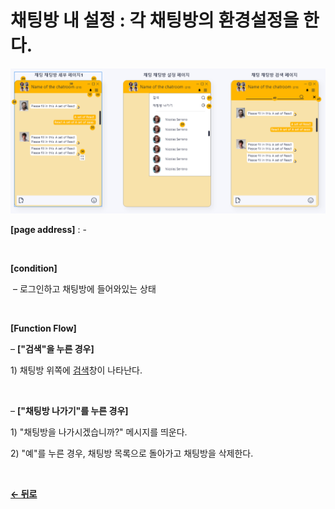 # 채팅방 내 설정 : 각 채팅방의 환경설정을 한다.

![tempImage](/docs/image/Chat_detail.png)

**[page address]** : -

<br/>

**[condition]**

&nbsp;&ndash; 로그인하고 채팅방에 들어와있는 상태

<br/>

**[Function Flow]**

&ndash; **["검색"을 누른 경우]**

1\) 채팅방 위쪽에 [검색](/docs/GNB/Chat/InnerSearch.md)창이 나타난다.

<br/>

&ndash; **["채팅방 나가기"를 누른 경우]**

1\) "채팅방을 나가시겠습니까?" 메시지를 띄운다.

2\) "예"를 누른 경우, 채팅방 목록으로 돌아가고 채팅방을 삭제한다.

<br/>

[**← 뒤로**](/docs/GNB/Chat/Main.md)